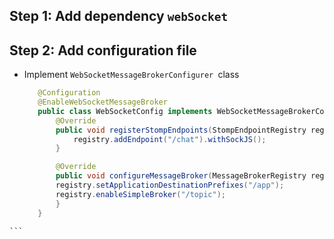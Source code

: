 ## Step 1: Add dependency `webSocket`

## Step 2: Add configuration file
   - Implement `WebSocketMessageBrokerConfigurer `class
     ```java
        @Configuration
        @EnableWebSocketMessageBroker
        public class WebSocketConfig implements WebSocketMessageBrokerConfigurer {
            @Override
            public void registerStompEndpoints(StompEndpointRegistry registry) {
                registry.addEndpoint("/chat").withSockJS();
            }

            @Override
            public void configureMessageBroker(MessageBrokerRegistry registry) {
            registry.setApplicationDestinationPrefixes("/app");
            registry.enableSimpleBroker("/topic");
            }
        }
    ```